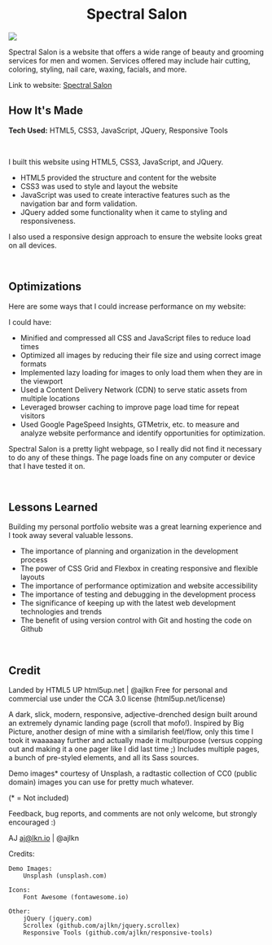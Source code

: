 <h1 align="center">Spectral Salon</h1>
<img src="https://i.imgur.com/JWYSOpL.jpg">
<br>
<p>Spectral Salon is a website that offers a wide range of beauty and grooming services for men and women. Services offered may include hair cutting, coloring, styling, nail care, waxing, facials, and more.</p>
<p>Link to website: <a href="https://hamza-musa.github.io/Spectral-Salon/">Spectral Salon</a></p>
<h2>How It's Made</h2>
<p><strong>Tech Used:</strong> HTML5, CSS3, JavaScript, JQuery, Responsive Tools</p>
<br>
<p>
I built this website using HTML5, CSS3, JavaScript, and JQuery.

- HTML5 provided the structure and content for the website
- CSS3 was used to style and layout the website
- JavaScript was used to create interactive features such as the navigation bar and form validation.
- JQuery added some functionality when it came to styling and responsiveness.

I also used a responsive design approach to ensure the website looks great on all devices.</p>
<br>

<h2>Optimizations</h2>
<p>Here are some ways that I could increase performance on my website:

I could have:

- Minified and compressed all CSS and JavaScript files to reduce load times
- Optimized all images by reducing their file size and using correct image formats
- Implemented lazy loading for images to only load them when they are in the viewport
- Used a Content Delivery Network (CDN) to serve static assets from multiple locations
- Leveraged browser caching to improve page load time for repeat visitors
- Used Google PageSpeed Insights, GTMetrix, etc. to measure and analyze website performance and identify opportunities for optimization.

Spectral Salon is a pretty light webpage, so I really did not find it necessary to do any of these things. The page loads fine on any computer or device that I have tested it on.

</p>
<br>
<h2>Lessons Learned</h2>
<p>Building my personal portfolio website was a great learning experience and I took away several valuable lessons.

- The importance of planning and organization in the development process
- The power of CSS Grid and Flexbox in creating responsive and flexible layouts
- The importance of performance optimization and website accessibility
- The importance of testing and debugging in the development process
- The significance of keeping up with the latest web development technologies and trends
- The benefit of using version control with Git and hosting the code on Github</p>
<br>
<h2>Credit</h2>

Landed by HTML5 UP
html5up.net | @ajlkn
Free for personal and commercial use under the CCA 3.0 license (html5up.net/license)

A dark, slick, modern, responsive, adjective-drenched design built around an extremely
dynamic landing page (scroll that mofo!). Inspired by Big Picture, another design
of mine with a similarish feel/flow, only this time I took it waaaaaay further and
actually made it multipurpose (versus copping out and making it a one pager like I
did last time ;) Includes multiple pages, a bunch of pre-styled elements, and all
its Sass sources.

Demo images\* courtesy of Unsplash, a radtastic collection of CC0 (public domain) images
you can use for pretty much whatever.

(\* = Not included)

Feedback, bug reports, and comments are not only welcome, but strongly encouraged :)

AJ
aj@lkn.io | @ajlkn

Credits:

    Demo Images:
    	Unsplash (unsplash.com)

    Icons:
    	Font Awesome (fontawesome.io)

    Other:
    	jQuery (jquery.com)
    	Scrollex (github.com/ajlkn/jquery.scrollex)
    	Responsive Tools (github.com/ajlkn/responsive-tools)
